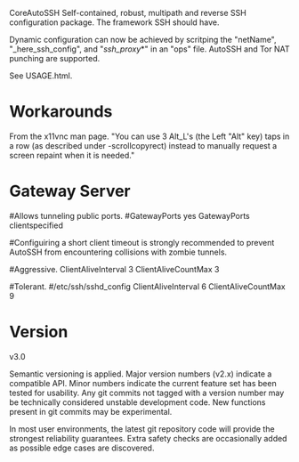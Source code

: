CoreAutoSSH
Self-contained, robust, multipath and reverse SSH configuration package. The framework SSH should have.

Dynamic configuration can now be achieved by scritping the "netName", "_here_ssh_config", and "_ssh_proxy_*" in an "ops" file. AutoSSH and Tor NAT punching are supported.


See USAGE.html.

# Workarounds

From the x11vnc man page.
	"You can use 3 Alt_L's (the Left "Alt" key) taps in
	a row (as described under -scrollcopyrect) instead to
	manually request a screen repaint when it is needed."

# Gateway Server

#Allows tunneling public ports.
#GatewayPorts yes
GatewayPorts clientspecified

#Configuiring a short client timeout is strongly recommended to prevent AutoSSH from encountering collisions with zombie tunnels.

#Aggressive.
ClientAliveInterval 3
ClientAliveCountMax 3

#Tolerant.
#/etc/ssh/sshd_config
ClientAliveInterval 6
ClientAliveCountMax 9


# Version
v3.0

Semantic versioning is applied. Major version numbers (v2.x) indicate a compatible API. Minor numbers indicate the current feature set has been tested for usability. Any git commits not tagged with a version number may be technically considered unstable development code. New functions present in git commits may be experimental.

In most user environments, the latest git repository code will provide the strongest reliability guarantees. Extra safety checks are occasionally added as possible edge cases are discovered.
